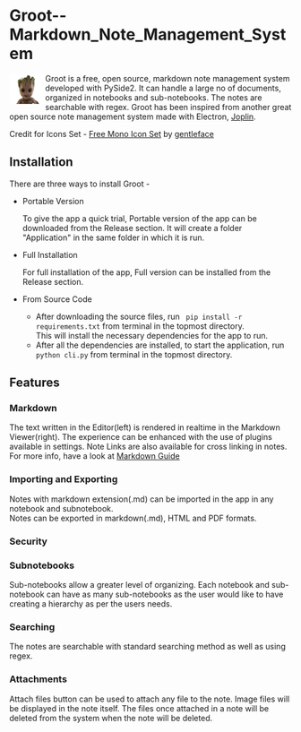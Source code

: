 # Groot--Markdown_Note_Management_System
<img width="64" src="https://raw.githubusercontent.com/Lincoln2000/Groot--Markdown_Note_Management_System/master/Application/Icons/App Icon/groot_256.png" align="left" />Groot is a free, open source, markdown note management system developed with PySide2. It can handle a large no of documents, organized in notebooks and sub-notebooks. The notes are searchable with regex. Groot has been inspired from another great open source note management system made with Electron, [Joplin](https://github.com/laurent22/joplin).

Credit for Icons Set - <a target="_blank" href="https://all-free-download.com/free-icon/download/mono-icon-set-icons-pack_120933.html">Free Mono Icon Set</a> by <a target="_blank" href="https://gentleface.com">gentleface</a>

## Installation

There are three ways to install Groot -

- Portable Version

    To give the app a quick trial, Portable version of the app can be downloaded from the Release section. It will create a folder "Application" in the same folder in which it is run.
    
- Full Installation
    
    For full installation of the app, Full version can be installed from the Release section.
   
- From Source Code

    - After downloading the source files, run 
    ` pip install -r requirements.txt` 
    from terminal in the topmost directory.  
    This will install the necessary dependencies for the app to run.
    - After all the dependencies are installed, to start the application, run
    `python cli.py` 
    from terminal in the topmost directory.
  
 ## Features
 
 ### Markdown
 
 The text written in the Editor(left) is rendered in realtime in the Markdown Viewer(right). The experience can be enhanced with the use of plugins available in settings. Note Links are also available for cross linking in notes. For more info, have a look at [Markdown Guide](https://github.com/Lincoln2000/Groot--Markdown_Note_Management_System/blob/master/Markdown%20Guide.md)
 
 ### Importing and Exporting
 
 Notes with markdown extension(.md) can be imported in the app in any notebook and subnotebook.  
 Notes can be exported in markdown(.md), HTML and PDF formats.
 
 ### Security
 
 ### Subnotebooks
 
 Sub-notebooks allow a greater level of organizing. Each notebook and sub-notebook can have as many sub-notebooks as the user would like to have creating a hierarchy as per the users needs.
 
 ### Searching
 
 The notes are searchable with standard searching method as well as using regex.
 
 ### Attachments
  
 Attach files button can be used to attach any file to the note. Image files will be displayed in the note itself. The files once attached in a note will be deleted from the system when the note will be deleted.
